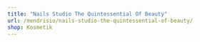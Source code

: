 ```yaml
---
title: "Nails Studio The Quintessential Of Beauty"
url: /mendrisio/nails-studio-the-quintessential-of-beauty/
shop: Kosmetik
---
```

